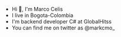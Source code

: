 
- Hi 👋, I'm Marco Celis
- I live in Bogota-Colombia
- I'm backend developer C# at GlobalHitss
- You can find me on twitter as @markcmo_
